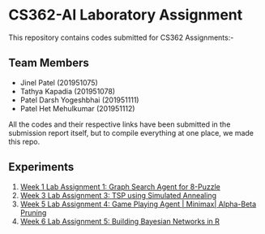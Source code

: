 # CS362-AI Laboratory Assignment

This repository contains codes submitted for CS362 Assignments:-

## Team Members

-   Jinel Patel (201951075)
-   Tathya Kapadia (201951078)
-   Patel Darsh Yogeshbhai (201951111)
-   Patel Het Mehulkumar (201951112)

All the codes and their respective links have been submitted in the submission report itself, but to compile everything at one place, we made this repo.

## Experiments

1. [Week 1 Lab Assignment 1: Graph Search Agent for 8-Puzzle](/Week1/)
2. [Week 3 Lab Assignment 3: TSP using Simulated Annealing](/Week3/)
3. [Week 5 Lab Assignment 4: Game Playing Agent | Minimax| Alpha-Beta Pruning](/Week5/)
4. [Week 6 Lab Assignment 5: Building Bayesian Networks in R](/Week6/)
